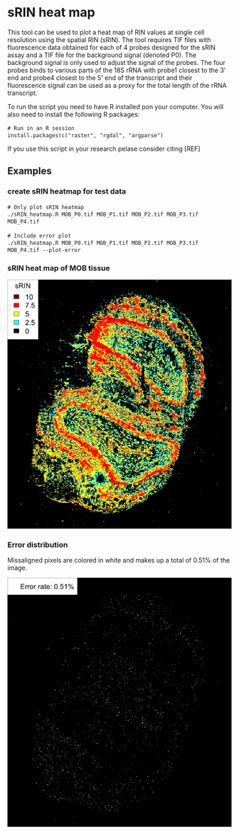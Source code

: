 # sRIN heat map

This tool can be used to plot a heat map of RIN values at single cell resolution using the spatial RIN (sRIN). 
The tool requires TIF files with fluorescence data obtained for each of 4 probes designed for the sRIN assay and a TIF file for the background signal (denoted P0). 
The background signal is only used to adjust the signal of the probes. The four probes binds to various parts of the 18S rRNA with probe1 closest to the 3' end and probe4 closest to the 5' end of the transcript
and their fluorescence signal can be used as a proxy for the total length of the rRNA transcript.

To run the script you need to have R installed pon your computer. You will also need to install the following R packages:

````
# Run in an R session
install.packages(c("raster", "rgdal", "argparse")
````

If you use this script in your research pelase consider citing [REF]

## Examples

### create sRIN heatmap for test data 

```
# Only plot sRIN heatmap
./sRIN_heatmap.R MOB_P0.tif MOB_P1.tif MOB_P2.tif MOB_P3.tif MOB_P4.tif

# Include error plot
./sRIN_heatmap.R MOB_P0.tif MOB_P1.tif MOB_P2.tif MOB_P3.tif MOB_P4.tif --plot-error

```

### sRIN heat map of MOB tissue

![](data/sRIN_heatmap.png?raw=True "sRIN heatmap")

### Error distribution

Missaligned pixels are colored in white and makes up a total of 0.51% of the image.

![](data/sRIN_error.png?raw=True "sRIN heatmap")
